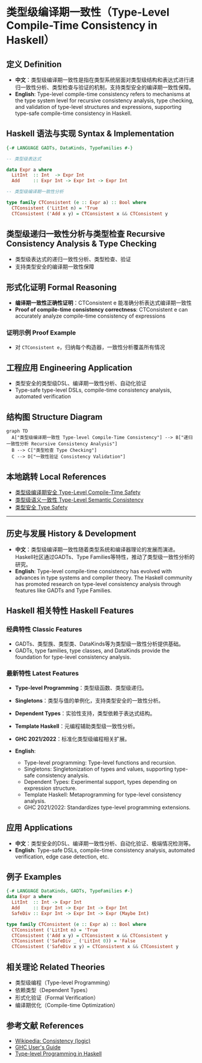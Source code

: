 # 类型级编译期一致性（Type-Level Compile-Time Consistency in Haskell）

## 定义 Definition

- **中文**：类型级编译期一致性是指在类型系统层面对类型级结构和表达式进行递归一致性分析、类型检查与验证的机制，支持类型安全的编译期一致性保障。
- **English**: Type-level compile-time consistency refers to mechanisms at the type system level for recursive consistency analysis, type checking, and validation of type-level structures and expressions, supporting type-safe compile-time consistency in Haskell.

## Haskell 语法与实现 Syntax & Implementation

```haskell
{-# LANGUAGE GADTs, DataKinds, TypeFamilies #-}

-- 类型级表达式

data Expr a where
  LitInt  :: Int  -> Expr Int
  Add     :: Expr Int -> Expr Int -> Expr Int

-- 类型级编译期一致性分析

type family CTConsistent (e :: Expr a) :: Bool where
  CTConsistent ('LitInt n) = 'True
  CTConsistent ('Add x y) = CTConsistent x && CTConsistent y
```

## 类型级递归一致性分析与类型检查 Recursive Consistency Analysis & Type Checking

- 类型级表达式的递归一致性分析、类型检查、验证
- 支持类型安全的编译期一致性保障

## 形式化证明 Formal Reasoning

- **编译期一致性正确性证明**：CTConsistent e 能准确分析表达式编译期一致性
- **Proof of compile-time consistency correctness**: CTConsistent e can accurately analyze compile-time consistency of expressions

### 证明示例 Proof Example

- 对 `CTConsistent e`，归纳每个构造器，一致性分析覆盖所有情况

## 工程应用 Engineering Application

- 类型安全的类型级DSL、编译期一致性分析、自动化验证
- Type-safe type-level DSLs, compile-time consistency analysis, automated verification

## 结构图 Structure Diagram

```mermaid
graph TD
  A["类型级编译期一致性 Type-level Compile-Time Consistency"] --> B["递归一致性分析 Recursive Consistency Analysis"]
  B --> C["类型检查 Type Checking"]
  C --> D["一致性验证 Consistency Validation"]
```

## 本地跳转 Local References

- [类型级编译期安全 Type-Level Compile-Time Safety](../123-Type-Level-Compile-Time-Safety/01-Type-Level-Compile-Time-Safety-in-Haskell.md)
- [类型级语义一致性 Type-Level Semantic Consistency](../122-Type-Level-Semantic-Consistency/01-Type-Level-Semantic-Consistency-in-Haskell.md)
- [类型安全 Type Safety](../14-Type-Safety/01-Type-Safety-in-Haskell.md)

---

## 历史与发展 History & Development

- **中文**：类型级编译期一致性随着类型系统和编译器理论的发展而演进。Haskell社区通过GADTs、Type Families等特性，推动了类型级一致性分析的研究。
- **English**: Type-level compile-time consistency has evolved with advances in type systems and compiler theory. The Haskell community has promoted research on type-level consistency analysis through features like GADTs and Type Families.

## Haskell 相关特性 Haskell Features

### 经典特性 Classic Features

- GADTs、类型族、类型类、DataKinds等为类型级一致性分析提供基础。
- GADTs, type families, type classes, and DataKinds provide the foundation for type-level consistency analysis.

### 最新特性 Latest Features

- **Type-level Programming**：类型级函数、类型级递归。
- **Singletons**：类型与值的单例化，支持类型安全的一致性分析。
- **Dependent Types**：实验性支持，类型依赖于表达式结构。
- **Template Haskell**：元编程辅助类型级一致性分析。
- **GHC 2021/2022**：标准化类型级编程相关扩展。

- **English**:
  - Type-level programming: Type-level functions and recursion.
  - Singletons: Singletonization of types and values, supporting type-safe consistency analysis.
  - Dependent Types: Experimental support, types depending on expression structure.
  - Template Haskell: Metaprogramming for type-level consistency analysis.
  - GHC 2021/2022: Standardizes type-level programming extensions.

## 应用 Applications

- **中文**：类型安全的DSL、编译期一致性分析、自动化验证、极端情况检测等。
- **English**: Type-safe DSLs, compile-time consistency analysis, automated verification, edge case detection, etc.

## 例子 Examples

```haskell
{-# LANGUAGE DataKinds, GADTs, TypeFamilies #-}
data Expr a where
  LitInt  :: Int -> Expr Int
  Add     :: Expr Int -> Expr Int -> Expr Int
  SafeDiv :: Expr Int -> Expr Int -> Expr (Maybe Int)

type family CTConsistent (e :: Expr a) :: Bool where
  CTConsistent ('LitInt n) = 'True
  CTConsistent ('Add x y) = CTConsistent x && CTConsistent y
  CTConsistent ('SafeDiv _ ('LitInt 0)) = 'False
  CTConsistent ('SafeDiv x y) = CTConsistent x && CTConsistent y
```

## 相关理论 Related Theories

- 类型级编程（Type-level Programming）
- 依赖类型（Dependent Types）
- 形式化验证（Formal Verification）
- 编译期优化（Compile-time Optimization）

## 参考文献 References

- [Wikipedia: Consistency (logic)](https://en.wikipedia.org/wiki/Consistency_(logic))
- [GHC User's Guide](https://downloads.haskell.org/ghc/latest/docs/html/users_guide/)
- [Type-level Programming in Haskell](https://wiki.haskell.org/Type-level_programming)
